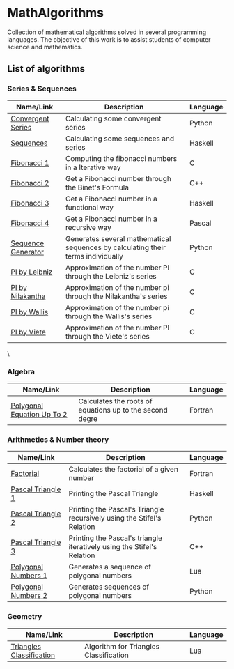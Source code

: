 # MathAlgorithms
Collection of mathematical algorithms solved in several programming languages. The objective of this work is to assist students of computer science and mathematics.

## List of algorithms

### Series & Sequences
 | Name/Link | Description | Language |
 | --- | --- | --- |    
 |[Convergent Series](https://github.com/JoseCintra/MathAlgorithms/blob/master/Algorithms/ConvergentSeries.py)|Calculating some convergent series |Python|
 |[Sequences](https://github.com/JoseCintra/MathAlgorithms/blob/master/Algorithms/Sequences.hs)|Calculating some sequences and series |Haskell|
 |[Fibonacci 1](https://github.com/JoseCintra/MathAlgorithms/blob/master/Algorithms/Fibonacci1.c)|Computing the fibonacci numbers in a Iterative way|C|
 |[Fibonacci 2](https://github.com/JoseCintra/MathAlgorithms/blob/master/Algorithms/Fibonacci2.cpp)|Get a Fibonacci number through the Binet's Formula|C++|
 |[Fibonacci 3](https://github.com/JoseCintra/MathAlgorithms/blob/master/Algorithms/Fibonacci3.hs)|Get a Fibonacci number in a functional way|Haskell|
 |[Fibonacci 4](https://github.com/JoseCintra/MathAlgorithms/blob/master/Algorithms/Fibonacci4.pas)|Get a Fibonacci number in a recursive way|Pascal|
 |[Sequence Generator](https://github.com/JoseCintra/MathAlgorithms/blob/master/Algorithms/SequenceGenerator.py)|Generates several mathematical sequences by calculating their terms individually|Python|
 |[PI by Leibniz](https://github.com/JoseCintra/MathAlgorithms/blob/master/Algorithms/PI_Leibniz.c)|Approximation of the number PI through the Leibniz's series|C|
 |[PI by Nilakantha](https://github.com/JoseCintra/MathAlgorithms/blob/master/Algorithms/PI_Nilakantha1.c)|Approximation of the number pi through the Nilakantha's series|C|
 |[PI by Wallis](https://github.com/JoseCintra/MathAlgorithms/blob/master/Algorithms/PI_Wallis.c)|Approximation of the number pi through the Wallis's series|C|
 |[PI by Viete](https://github.com/JoseCintra/MathAlgorithms/blob/master/Algorithms/PI_viete.c)|Approximation of the number PI through the Viete's series|C|  
\  
  
### Algebra
 | Name/Link | Description | Language |
 | --- | --- | --- |    
 |[Polygonal Equation Up To 2](https://github.com/JoseCintra/MathAlgorithms/blob/master/Algorithms/PolyEquationUpTo2.f95)|Calculates the roots of equations up to the second degre | Fortran |  

  
### Arithmetics & Number theory
 | Name/Link | Description | Language |
 | --- | --- | --- |    
 |[Factorial](https://github.com/JoseCintra/MathAlgorithms/blob/master/Algorithms/Factorial.f95)|Calculates the factorial of a given number|Fortran|
 |[Pascal Triangle 1](https://github.com/JoseCintra/MathAlgorithms/blob/master/Algorithms/PascalTriangle1.hs)|Printing the Pascal Triangle|Haskell|
 |[Pascal Triangle 2](https://github.com/JoseCintra/MathAlgorithms/blob/master/Algorithms/PascalTriangle2.py)|Printing the Pascal's Triangle recursively using the Stifel's Relation|Python|
 |[Pascal Triangle 3](https://github.com/JoseCintra/MathAlgorithms/blob/master/Algorithms/PascalTriangle3.cpp)|Printing the Pascal's triangle iteratively using the Stifel's Relation|C++|
 |[Polygonal Numbers 1](https://github.com/JoseCintra/MathAlgorithms/blob/master/Algorithms/PolygonalNumbers1.lua)|Generates a sequence of polygonal numbers|Lua|
 |[Polygonal Numbers 2](https://github.com/JoseCintra/MathAlgorithms/blob/master/Algorithms/PolygonalNumbers2.py)|Generates sequences of polygonal numbers|Python|  
 
  
### Geometry
 | Name/Link | Description | Language |
 | --- | --- | --- |     
 |[Triangles Classification](https://github.com/JoseCintra/MathAlgorithms/blob/master/Algorithms/TriangleType.lua)|Algorithm for Triangles Classification|Lua|  

 
